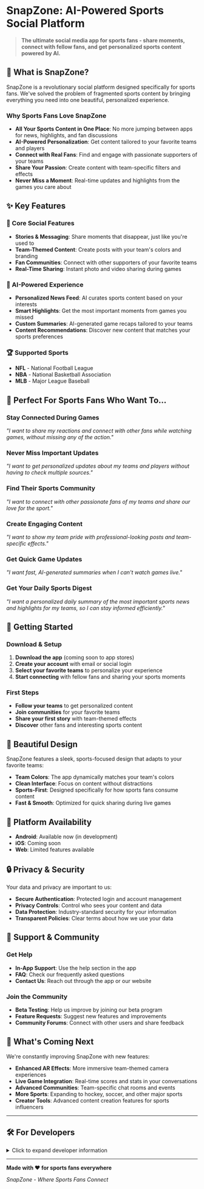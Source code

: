 # SnapZone: AI-Powered Sports Social Platform

> **The ultimate social media app for sports fans - share moments, connect with fellow fans, and get personalized sports content powered by AI.**

## 🏈 What is SnapZone?

SnapZone is a revolutionary social platform designed specifically for sports fans. We've solved the problem of fragmented sports content by bringing everything you need into one beautiful, personalized experience.

### Why Sports Fans Love SnapZone

- **All Your Sports Content in One Place**: No more jumping between apps for news, highlights, and fan discussions
- **AI-Powered Personalization**: Get content tailored to your favorite teams and players
- **Connect with Real Fans**: Find and engage with passionate supporters of your teams
- **Share Your Passion**: Create content with team-specific filters and effects
- **Never Miss a Moment**: Real-time updates and highlights from the games you care about

## ✨ Key Features

### 📱 Core Social Features
- **Stories & Messaging**: Share moments that disappear, just like you're used to
- **Team-Themed Content**: Create posts with your team's colors and branding
- **Fan Communities**: Connect with other supporters of your favorite teams
- **Real-Time Sharing**: Instant photo and video sharing during games

### 🤖 AI-Powered Experience
- **Personalized News Feed**: AI curates sports content based on your interests
- **Smart Highlights**: Get the most important moments from games you missed
- **Custom Summaries**: AI-generated game recaps tailored to your teams
- **Content Recommendations**: Discover new content that matches your sports preferences

### 🏆 Supported Sports
- **NFL** - National Football League
- **NBA** - National Basketball Association  
- **MLB** - Major League Baseball

## 🎯 Perfect For Sports Fans Who Want To...

### Stay Connected During Games
*"I want to share my reactions and connect with other fans while watching games, without missing any of the action."*

### Never Miss Important Updates
*"I want to get personalized updates about my teams and players without having to check multiple sources."*

### Find Their Sports Community
*"I want to connect with other passionate fans of my teams and share our love for the sport."*

### Create Engaging Content
*"I want to show my team pride with professional-looking posts and team-specific effects."*

### Get Quick Game Updates
*"I want fast, AI-generated summaries when I can't watch games live."*

### Get Your Daily Sports Digest
*"I want a personalized daily summary of the most important sports news and highlights for my teams, so I can stay informed efficiently."*

## 🚀 Getting Started

### Download & Setup
1. **Download the app** (coming soon to app stores)
2. **Create your account** with email or social login
3. **Select your favorite teams** to personalize your experience
4. **Start connecting** with fellow fans and sharing your sports moments

### First Steps
- **Follow your teams** to get personalized content
- **Join communities** for your favorite teams
- **Share your first story** with team-themed effects
- **Discover** other fans and interesting sports content

## 🎨 Beautiful Design

SnapZone features a sleek, sports-focused design that adapts to your favorite teams:

- **Team Colors**: The app dynamically matches your team's colors
- **Clean Interface**: Focus on content without distractions  
- **Sports-First**: Designed specifically for how sports fans consume content
- **Fast & Smooth**: Optimized for quick sharing during live games

## 📱 Platform Availability

- **Android**: Available now (in development)
- **iOS**: Coming soon
- **Web**: Limited features available

## 🔒 Privacy & Security

Your data and privacy are important to us:
- **Secure Authentication**: Protected login and account management
- **Privacy Controls**: Control who sees your content and data
- **Data Protection**: Industry-standard security for your information
- **Transparent Policies**: Clear terms about how we use your data

## 💬 Support & Community

### Get Help
- **In-App Support**: Use the help section in the app
- **FAQ**: Check our frequently asked questions
- **Contact Us**: Reach out through the app or our website

### Join the Community
- **Beta Testing**: Help us improve by joining our beta program
- **Feature Requests**: Suggest new features and improvements
- **Community Forums**: Connect with other users and share feedback

## 🔮 What's Coming Next

We're constantly improving SnapZone with new features:

- **Enhanced AR Effects**: More immersive team-themed camera experiences
- **Live Game Integration**: Real-time scores and stats in your conversations
- **Advanced Communities**: Team-specific chat rooms and events
- **More Sports**: Expanding to hockey, soccer, and other major sports
- **Creator Tools**: Advanced content creation features for sports influencers

---

## 🛠️ For Developers

<details>
<summary>Click to expand developer information</summary>

### Tech Stack
- **Frontend**: React Native with NativeWind
- **Backend**: Supabase (PostgreSQL + Edge Functions)
- **AI**: OpenAI GPT-4 with custom RAG pipeline
- **Real-time**: Supabase Realtime subscriptions

### Quick Start
```bash
git clone https://github.com/your-org/snapzone.git
cd snapzone
npm install
npm run start
```

### Environment Setup
Copy `.env.example` to `.env` and add your API keys:
- Supabase URL and Anon Key
- OpenAI API Key  
- Sports Data API Keys

### Documentation
- **[Project Overview](./project-overview.md)**: Detailed project goals
- **[Tech Stack](./tech-stack.md)**: Technology decisions
- **[Development Guide](./_docs/)**: Complete setup and development docs

### Contributing
1. Fork the repository
2. Create a feature branch
3. Follow our coding standards
4. Submit a pull request

For detailed development setup, see our [development documentation](./_docs/).

</details>

---

**Made with ❤️ for sports fans everywhere**

*SnapZone - Where Sports Fans Connect* 